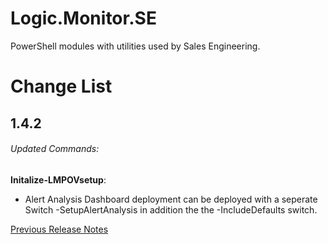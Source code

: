# Logic.Monitor.SE
PowerShell modules with utilities used by Sales Engineering.

# Change List

## 1.4.2
###### Updated Commands:
**Initalize-LMPOVsetup**: 
- Alert Analysis Dashboard deployment can be deployed with a seperate Switch -SetupAlertAnalysis in addition the the -IncludeDefaults switch.

[Previous Release Notes](RELEASENOTES.md)